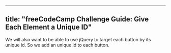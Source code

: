 
---
title: "freeCodeCamp Challenge Guide: Give Each Element a Unique ID"
---

We will also want to be able to use jQuery to target each button by its unique id. So we add an unique id to each button.
